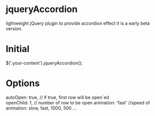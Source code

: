 # jqueryAccordion
lightweight jQuery plugin to provide accordion effect  it is a early beta version.


# Initial

$('.your-content').jqueryAccordion();


# Options


autoOpen: true, // if true, first row will be open`ed  <br />
openChild: 1, // number of row to be open  animation: 'fast'  //speed of animation: slow, fast, 1000, 500 ...  

